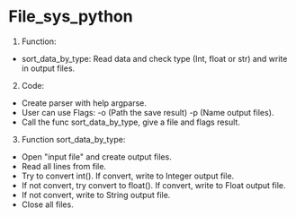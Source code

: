 # File_sys_python
1. Function:
- sort_data_by_type: Read data and check type (Int, float or str) and write in output files.

2. Code:
- Create parser with help argparse.
- User can use Flags:
-o (Path the save result)
-p (Name output files).
- Call the func sort_data_by_type, give a file and flags result.

3. Function sort_data_by_type:
- Open "input file" and create output files.
- Read all lines from file.
- Try to convert int(). If convert, write to Integer output file.
- If not convert, try convert to float(). If convert, write to Float output file.
- If not convert, write to String output file.
- Close all files.

